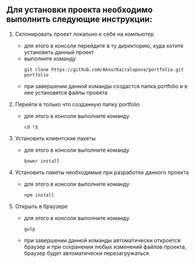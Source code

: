 ## Для установки проекта необходимо выполнить следующие инструкции:

1. Склонировать проект локально к себе на компьютер
    - для этого в консоли перейдите в ту директорию, куда хотите установить данный проект
    - выполните команду
        ```
        git clone https://github.com/AknurKairalapova/portfolio.git portfolio
        ```
    - при завершении данной команды создастся папка portfolio и в нее установятся файлы проекта

2. Перейти в только что созданную папку portfolio
    - для этого в консоли выполните команду
        ```
        cd !$
        ```

3. Установить клиентские пакеты
    - для этого в консоли выполните команду
        ```
        bower install
        ```

4. Установить пакеты необходимые при разработке данного проекта
    - для этого в консоли выполните команду
        ```
        npm install
        ```

5. Открыть в браузере
    - для этого в консоли выполните команду
        ```
        gulp
        ```
    - при завершении данной команды автоматически откроется браузер и при сохранении любых изменений файлов проекта, браузер будет автоматически перезагружаться